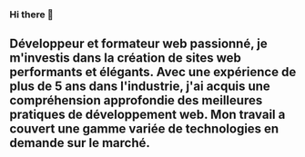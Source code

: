 ### Hi there 👋

## Développeur et formateur web passionné, je m'investis dans la création de sites web performants et élégants. Avec une expérience de plus de 5 ans dans l'industrie, j'ai acquis une compréhension approfondie des meilleures pratiques de développement web. Mon travail a couvert une gamme variée de technologies en demande sur le marché.

<!--
**marwanmar123/marwanmar123** is a ✨ _special_ ✨ repository because its `README.md` (this file) appears on your GitHub profile.

Here are some ideas to get you started:

- 🔭 I’m currently working on ...
- 🌱 I’m currently learning ...
- 👯 I’m looking to collaborate on ...
- 🤔 I’m looking for help with ...
- 💬 Ask me about ...
- 📫 How to reach me: ...
- 😄 Pronouns: ...
- ⚡ Fun fact: ...
-->
